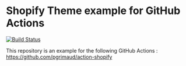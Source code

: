 # Shopify Theme example for GitHub Actions

[![Build Status](https://img.shields.io/endpoint.svg?url=https%3A%2F%2Factions-badge.atrox.dev%2Fpgrimaud%2Fshopify-debut%2Fbadge&style=flat)](https://actions-badge.atrox.dev/pgrimaud/shopify-debut/goto)

This repository is an example for the following GitHub Actions : https://github.com/pgrimaud/action-shopify
